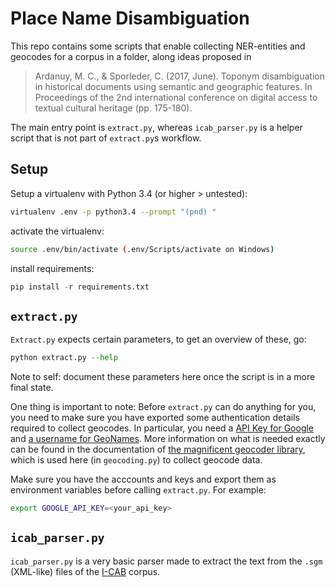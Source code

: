 # Place Name Disambiguation

This repo contains some scripts that enable collecting NER-entities and geocodes for a corpus in a folder, along ideas proposed in
> Ardanuy, M. C., & Sporleder, C. (2017, June). Toponym disambiguation in historical documents using semantic and geographic features. In Proceedings of the 2nd international conference on digital access to textual cultural heritage (pp. 175-180).

The main entry point is `extract.py`, whereas `icab_parser.py` is a helper script that is not part of `extract.py`s workflow.

## Setup

Setup a virtualenv with Python 3.4 (or higher > untested):

```bash
virtualenv .env -p python3.4 --prompt "(pnd) "
```

activate the virtualenv:

```bash
source .env/bin/activate (.env/Scripts/activate on Windows)
```

install requirements:

```python
pip install -r requirements.txt
```

## `extract.py`

`Extract.py` expects certain parameters, to get an overview of these, go:

```python
python extract.py --help
```

Note to self: document these parameters here once the script is in a more final state.

One thing is important to note:
Before `extract.py` can do anything for you, you need to make sure you have exported some authentication details required to collect geocodes. In particular, you need a [API Key for Google]() and [a username for GeoNames](http://www.geonames.org/export/web-services.html). More information on what is needed exactly can be found in the documentation of [the magnificent geocoder library](https://geocoder.readthedocs.io/index.html), which is used here (in `geocoding.py`) to collect geocode data.

Make sure you have the acccounts and keys and export them as environment variables before calling `extract.py`. For example:

```bash
export GOOGLE_API_KEY=<your_api_key>
```

## `icab_parser.py`

`icab_parser.py` is a very basic parser made to extract the text from the `.sgm` (XML-like) files of the [I-CAB](http://ontotext.fbk.eu/icab.html) corpus.
